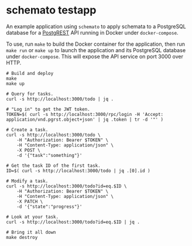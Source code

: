 # schemato testapp

An example application using `schemato` to apply schemata to a PostgreSQL
database for a [PostgREST](http://postgrest.org/) API running in Docker under
`docker-compose`.

To use, run `make` to build the Docker container for the application, then run
`make run` or `make up` to launch the application and its PostgreSQL database
under `docker-compose`. This will expose the API service on port 3000 over
HTTP.

```
# Build and deploy
make
make up

# Query for tasks.
curl -s http://localhost:3000/todo | jq .

# "Log in" to get the JWT token.
TOKEN=$( curl -s http://localhost:3000/rpc/login -H 'Accept: application/vnd.pgrst.object+json' | jq .token | tr -d '"' )

# Create a task.
curl -s http://localhost:3000/todo \
	-H "Authorization: Bearer $TOKEN" \
	-H "Content-Type: application/json" \
	-X POST \
	-d '{"task":"something"}'

# Get the task ID of the first task.
ID=$( curl -s http://localhost:3000/todo | jq .[0].id )

# Modify a task.
curl -s http://localhost:3000/todo?id=eq.$ID \
	-H "Authorization: Bearer $TOKEN" \
	-H "Content-Type: application/json" \
	-X PATCH \
	-d '{"state":"progress"}'

# Look at your task.
curl -s http://localhost:3000/todo?id=eq.$ID | jq .

# Bring it all down
make destroy
```
